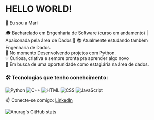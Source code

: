 ### 
<h1>HELLO WORLD!</h1>
👋 Eu sou a Mari

🎓 Bacharelado em Engenharia de Software (curso em andamento) | Apaixonada pela área de Dados 🎲
📚 Atualmente estudando também Engenharia de Dados.  
🔭 No momento Desenvolvendo projetos com Python.  
💡 Curiosa, criativa e sempre pronta pra aprender algo novo  
🚀 Em busca de uma oportunidade como estagiária na área de dados.

### 🛠️ Tecnologias que tenho conehcimento:
![Python](https://img.shields.io/badge/Python-blue?logo=python&logoColor=white)
![C++](https://img.shields.io/badge/C++-00599C?logo=c%2B%2B&logoColor=white)
![HTML](https://img.shields.io/badge/HTML5-E34F26?logo=html5&logoColor=white)
![CSS](https://img.shields.io/badge/CSS3-1572B6?logo=css3&logoColor=white)
![JavaScript](https://img.shields.io/badge/JavaScript-F7DF1E?logo=javascript&logoColor=black)

📫 Conecte-se comigo: [LinkedIn](https://www.linkedin.com/in/maristela-machado-0379ab28b/)


![Anurag's GitHub stats](https://github-readme-stats.vercel.app/api?username=MarisDev&show_icons=true&theme=midnight-purple)
</div>
